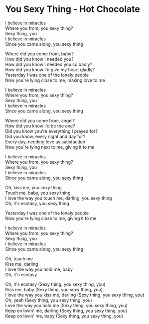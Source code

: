 # You Sexy Thing - Hot Chocolate

I believe in miracles\
Where you from, you sexy thing?\
Sexy thing, you\
I believe in miracles\
Since you came along, you sexy thing

Where did you come from, baby?\
How did you know I needed you?\
How did you know I needed you so badly?\
How did you know I'd give my heart gladly?\
Yesterday I was one of the lonely people\
Now you're lying close to me, making love to me

I believe in miracles\
Where you from, you sexy thing?\
Sexy thing, you\
I believe in miracles\
Since you came along, you sexy thing

Where did you come from, angel?\
How did you know I'd be the one?\
Did you know you're everything I prayed for?\
Did you know, every night and day for?\
Every day, needing love as satisfaction\
Now you're lying next to me, giving it to me

I believe in miracles\
Where you from, you sexy thing?\
Sexy thing, you\
I believe in miracles\
Since you came along, you sexy thing

Oh, kiss me, you sexy thing\
Touch me, baby, you sexy thing\
I love the way you touch me, darling, you sexy thing\
Oh, it's ecstasy, you sexy thing

Yesterday I was one of the lonely people\
Now you're lying close to me, giving it to me

I believe in miracles\
Where you from, you sexy thing?\
Sexy thing, you\
I believe in miracles\
Since you came along, you sexy thing

Oh, touch me\
Kiss me, darling\
I love the way you hold me, baby\
Oh, it's ecstasy

Oh, it's ecstasy (Sexy thing, you sexy thing, you)\
Kiss me, baby (Sexy thing, you sexy thing, you)\
I love the way you kiss me, darling (Sexy thing, you sexy thing, you)\
Oh, yeah (Sexy thing, you sexy thing, you)\
Love the way you hold me (Sexy thing, you sexy thing, you)\
Keep on lovin' me, darling (Sexy thing, you sexy thing, you)\
Keep on lovin' me, baby (Sexy thing, you sexy thing, you)